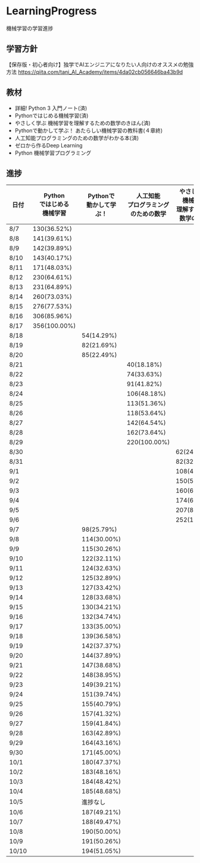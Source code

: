 # LearningProgress
機械学習の学習進捗

## 学習方針
【保存版・初心者向け】独学でAIエンジニアになりたい人向けのオススメの勉強方法
https://qiita.com/tani_AI_Academy/items/4da02cb056646ba43b9d

## 教材
- 詳細! Python 3 入門ノート(済)
- Pythonではじめる機械学習(済)
- やさしく学ぶ 機械学習を理解するための数学のきほん(済)
- Pythonで動かして学ぶ！ あたらしい機械学習の教科書(４章終)
- 人工知能プログラミングのための数学がわかる本(済)
- ゼロから作るDeep Learning
- Python 機械学習プログラミング

## 進捗
|日付|Python<br>ではじめる<br>機械学習|Pythonで<br>動かして学ぶ！|人工知能<br>プログラミング<br>のための数学|やさしく学ぶ<br>機械学習を<br>理解するための<br>数学のきほん|
|-----------|-----------|------------|------------|------------|
|8/7|130(36.52%)||||
|8/8|141(39.61%)||||
|8/9|142(39.89%)||||
|8/10|143(40.17%)||||
|8/11|171(48.03%)||||
|8/12|230(64.61%)||||
|8/13|231(64.89%)||||
|8/14|260(73.03%)||||
|8/15|276(77.53%)||||
|8/16|306(85.96%)||||
|8/17|356(100.00%)||||
|8/18||54(14.29%)|||
|8/19||82(21.69%)|||
|8/20||85(22.49%)|||
|8/21|||40(18.18%)|||
|8/22|||74(33.63%)|||
|8/23|||91(41.82%)|||
|8/24|||106(48.18%)||
|8/25|||113(51.36%)||
|8/26|||118(53.64%)||
|8/27|||142(64.54%)||
|8/28|||162(73.64%)||
|8/29|||220(100.00%)||
|8/30||||62(24.60%)|
|8/31||||82(32.54%)|
|9/1||||108(42.86%)|
|9/2||||150(59.52%)|
|9/3||||160(63.49%)|
|9/4||||174(69.05%)|
|9/5||||207(82.14%)|
|9/6||||252(100.00%)|
|9/7||98(25.79%)|||
|9/8||114(30.00%)|||
|9/9||115(30.26%)|||
|9/10||122(32.11%)|||
|9/11||124(32.63%)|||
|9/12||125(32.89%)|||
|9/13||127(33.42%)|||
|9/14||128(33.68%)|||
|9/15||130(34.21%)|||
|9/16||132(34.74%)|||
|9/17||133(35.00%)|||
|9/18||139(36.58%)|||
|9/19||142(37.37%)|||
|9/20||144(37.89%)|||
|9/21||147(38.68%)|||
|9/22||148(38.95%)|||
|9/23||149(39.21%)|||
|9/24||151(39.74%)|||
|9/25||155(40.79%)|||
|9/26||157(41.32%)|||
|9/27||159(41.84%)|||
|9/28||163(42.89%)|||
|9/29||164(43.16%)|||
|9/30||171(45.00%)|||
|10/1||180(47.37%)|||
|10/2||183(48.16%)|||
|10/3||184(48.42%)|||
|10/4||185(48.68%)|||
|10/5||進捗なし|||
|10/6||187(49.21%)|||
|10/7||188(49.47%)|||
|10/8||190(50.00%)|||
|10/9||191(50.26%)|||
|10/10||194(51.05%)|||
